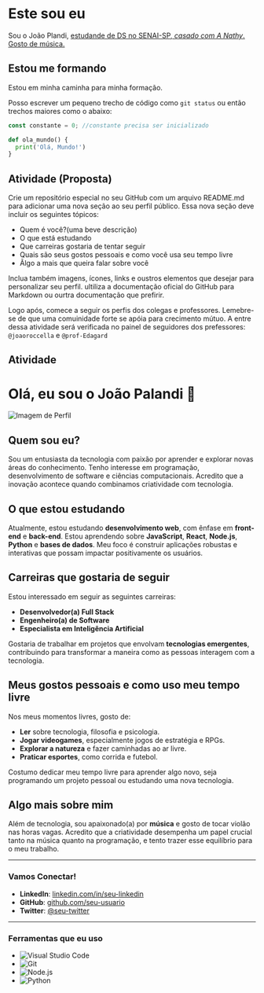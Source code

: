 
# Este sou eu 

Sou o João Plandi, <ins>estudande de DS no SENAI-SP<ins>, *casado com A Nathy*. Gosto de música.

## Estou me formando 

Estou em minha caminha para minha formação.

Posso escrever um pequeno trecho de código como `git status` ou então trechos maiores como o abaixo:

```javascript
const constante = 0; //constante precisa ser inicializado
```

```python
def ola_mundo() {
  print('Olá, Mundo!')
}
```

## Atividade (Proposta)

Crie um repositório especial no seu GitHub com um arquivo README.md para adicionar uma nova seção ao seu perfil público. Essa nova seção deve incluir 
os seguintes tópicos:

- Quem é você?(uma beve descrição)
- O que está estudando
- Que carreiras gostaria de tentar seguir
- Quais são seus gostos pessoais e como você usa seu tempo livre
- Ãlgo a mais que queira falar sobre você

Inclua também imagens, ícones, links e oustros elementos que desejar para personalizar seu perfil. ultiliza a documentação oficial do GitHub
para Markdown ou ourtra documentação que prefirir.

Logo após, comece a seguir os perfis dos colegas e professores. Lemebre-se de que uma comuinidade forte se apóia para crecimento mútuo. A entre dessa atividade será verificada no painel de seguidores dos prefessores: ```@joaoroccella``` e ```@prof-Edagard```


## Atividade

# Olá, eu sou o João Palandi 👋

![Imagem de Perfil]([https://github.com/seu-usuario/seu-usuario/blob/main/imagem_de_perfil.jpg?raw=true](https://avatars.githubusercontent.com/u/200940299?v=4))

## Quem sou eu?

Sou um entusiasta da tecnologia com paixão por aprender e explorar novas áreas do conhecimento. Tenho interesse em programação, desenvolvimento de software e ciências computacionais. Acredito que a inovação acontece quando combinamos criatividade com tecnologia.

## O que estou estudando

Atualmente, estou estudando **desenvolvimento web**, com ênfase em **front-end** e **back-end**. Estou aprendendo sobre **JavaScript**, **React**, **Node.js**, **Python** e **bases de dados**. Meu foco é construir aplicações robustas e interativas que possam impactar positivamente os usuários.

## Carreiras que gostaria de seguir

Estou interessado em seguir as seguintes carreiras:
- **Desenvolvedor(a) Full Stack**
- **Engenheiro(a) de Software**
- **Especialista em Inteligência Artificial**

Gostaria de trabalhar em projetos que envolvam **tecnologias emergentes**, contribuindo para transformar a maneira como as pessoas interagem com a tecnologia.

## Meus gostos pessoais e como uso meu tempo livre

Nos meus momentos livres, gosto de:
- **Ler** sobre tecnologia, filosofia e psicologia.
- **Jogar videogames**, especialmente jogos de estratégia e RPGs.
- **Explorar a natureza** e fazer caminhadas ao ar livre.
- **Praticar esportes**, como corrida e futebol.

Costumo dedicar meu tempo livre para aprender algo novo, seja programando um projeto pessoal ou estudando uma nova tecnologia.

## Algo mais sobre mim

Além de tecnologia, sou apaixonado(a) por **música** e gosto de tocar violão nas horas vagas. Acredito que a criatividade desempenha um papel crucial tanto na música quanto na programação, e tento trazer esse equilíbrio para o meu trabalho.

---

### Vamos Conectar!

- **LinkedIn**: [linkedin.com/in/seu-linkedin](https://www.linkedin.com/in/seu-linkedin)
- **GitHub**: [github.com/seu-usuario](https://github.com/seu-usuario)
- **Twitter**: [@seu-twitter](https://twitter.com/seu-twitter)

---

### Ferramentas que eu uso
- ![Visual Studio Code](https://img.shields.io/badge/Editor-Visual%20Studio%20Code-blue?style=for-the-badge&logo=visual-studio-code)
- ![Git](https://img.shields.io/badge/Version%20Control-Git-orange?style=for-the-badge&logo=git)
- ![Node.js](https://img.shields.io/badge/Runtime%20Environment-Node.js-green?style=for-the-badge&logo=node.js)
- ![Python](https://img.shields.io/badge/Language-Python-blue?style=for-the-badge&logo=python)
